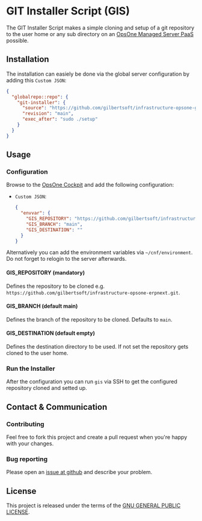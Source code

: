 # GIT Installer Script (GIS)

The GIT Installer Script makes a simple cloning and setup of a git repository to
the user home or any sub directory on an [OpsOne Managed Server PaaS](https://opsone.ch/hosting/managed-server)
possible.

## Installation

The installation can easiely be done via the global server configuration by
adding this `Custom JSON`:

```json
{
  "globalrepo::repo": {
    "git-installer": {
      "source": "https://github.com/gilbertsoft/infrastructure-opsone-git-installer.git",
      "revision": "main",
      "exec_after": "sudo ./setup"
    }
  }
}
```

## Usage

### Configuration

Browse to the [OpsOne Cockpit](https://cockpit.opsone.ch) and add the following
configuration:

* `Custom JSON`:

  ```json
  {
    "envvar": {
      "GIS_REPOSITORY": "https://github.com/gilbertsoft/infrastructure-opsone-erpnext.git",
      "GIS_BRANCH": "main",
      "GIS_DESTINATION": ""
    }
  }
  ```

Alternatively you can add the environment variables via `~/cnf/environment`. Do
not forget to relogin to the server afterwards.

#### GIS_REPOSITORY (mandatory)

Defines the repository to be cloned e.g. `https://github.com/gilbertsoft/infrastructure-opsone-erpnext.git`.

#### GIS_BRANCH (default main)

Defines the branch of the repository to be cloned. Defaults to `main`.

#### GIS_DESTINATION (default empty)

Defines the destination directory to be used. If not set the repository gets
cloned to the user home.

### Run the Installer

After the configuration you can run `gis` via SSH to get the configured
repository cloned and setted up.

## Contact & Communication

### Contributing

Feel free to fork this project and create a pull request when you're happy
with your changes.

### Bug reporting

Please open an [issue at github](https://github.com/gilbertsoft/infrastructure-opsone-git-installer/issues)
and describe your problem.

## License

This project is released under the terms of the [GNU GENERAL PUBLIC LICENSE](LICENSE).
